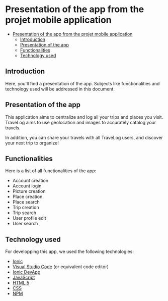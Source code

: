 # Presentation of the app from  the projet mobile application

- [Presentation of the app from the projet mobile application](#presentation-of-the-app-from-the-projet-mobile-application)
  - [Introduction](#introduction)
  - [Presentation of the app](#presentation-of-the-app)
  - [Functionalities](#functionalities)
  - [Technology used](#technology-used)

## Introduction

Here, you'll find a presentation of the app. Subjects like functionalities and technology used will be addressed in this document.

## Presentation of the app

This application aims to centralize and log all your trips and places you visit. TraveLog aims to use geolocation and images to accurately catalog your travels.

In addition, you can share your travels with all TraveLog users, and discover your next trip to organize!

## Functionalities

Here is a list of all functionalities of the app:

- Account creation
- Account login
- Picture creation
- Place creation
- Place search
- Trip creation
- Trip search
- User profile edit
- User search

## Technology used

For developping this app, we used the following technologies:

- [Ionic](https://ionicframework.com/)
- [Visual Studio Code](https://code.visualstudio.com/) (or equivalent code editor)
- [Ionic DevApp](https://ionicframework.com/docs/appflow/devapp/)
- [JavaScript](https://www.javascript.com/)
- [HTML 5](https://www.w3.org/TR/html52/)
- [CSS](https://www.w3.org/Style/CSS/)
- [NPM](https://www.npmjs.com/)